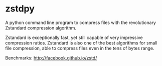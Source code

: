 # zstdpy
A python command line program to compress files with the revolutionary Zstandard compression algorithm.

Zstandard is exceptionally fast, yet still capable of very impressive compression ratios.
Zstandard is also one of the best algorithms for small file compression, able to compress files even in the tens of bytes range.

Benchmarks: http://facebook.github.io/zstd/
